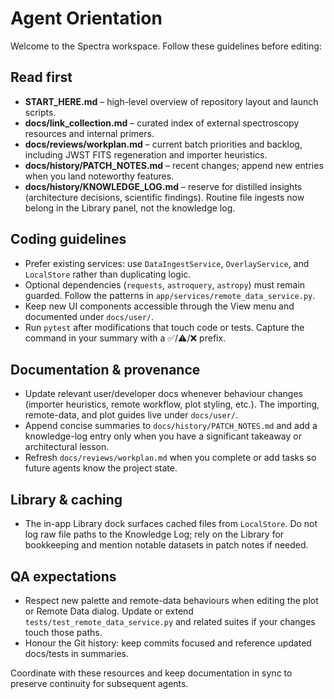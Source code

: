 # Agent Orientation

Welcome to the Spectra workspace. Follow these guidelines before editing:

## Read first
- **START_HERE.md** – high-level overview of repository layout and launch scripts.
- **docs/link_collection.md** – curated index of external spectroscopy resources and internal primers.
- **docs/reviews/workplan.md** – current batch priorities and backlog, including JWST FITS regeneration and importer heuristics.
- **docs/history/PATCH_NOTES.md** – recent changes; append new entries when you land noteworthy features.
- **docs/history/KNOWLEDGE_LOG.md** – reserve for distilled insights (architecture decisions, scientific findings). Routine file
  ingests now belong in the Library panel, not the knowledge log.

## Coding guidelines
- Prefer existing services: use `DataIngestService`, `OverlayService`, and `LocalStore` rather than duplicating logic.
- Optional dependencies (`requests`, `astroquery`, `astropy`) must remain guarded. Follow the patterns in
  `app/services/remote_data_service.py`.
- Keep new UI components accessible through the View menu and documented under `docs/user/`.
- Run `pytest` after modifications that touch code or tests. Capture the command in your summary with a ✅/⚠️/❌ prefix.

## Documentation & provenance
- Update relevant user/developer docs whenever behaviour changes (importer heuristics, remote workflow, plot styling, etc.). The
  importing, remote-data, and plot guides live under `docs/user/`.
- Append concise summaries to `docs/history/PATCH_NOTES.md` and add a knowledge-log entry only when you have a significant
  takeaway or architectural lesson.
- Refresh `docs/reviews/workplan.md` when you complete or add tasks so future agents know the project state.

## Library & caching
- The in-app Library dock surfaces cached files from `LocalStore`. Do not log raw file paths to the Knowledge Log; rely on the
  Library for bookkeeping and mention notable datasets in patch notes if needed.

## QA expectations
- Respect new palette and remote-data behaviours when editing the plot or Remote Data dialog. Update or extend
  `tests/test_remote_data_service.py` and related suites if your changes touch those paths.
- Honour the Git history: keep commits focused and reference updated docs/tests in summaries.

Coordinate with these resources and keep documentation in sync to preserve continuity for subsequent agents.
